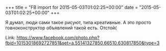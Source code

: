 +++
title = "FB import for 2015-05-03T01:02:25+00:00"
date = "2015-05-03T01:02:25+00:00"
+++

Я думал, люди сами такое рисуют, типа креативные. А это просто говноконструктор объявлений такой есть. Отстой(


Link: <a href="https://www.facebook.com/photo.php?fbid=10153018692727851&set=a.55141327850.66510.630817850&type=3">https://www.facebook.com/photo.php?fbid=10153018692727851&set=a.55141327850.66510.630817850&type=3</a>
